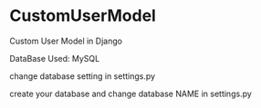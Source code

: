 # CustomUserModel
Custom User Model in Django

DataBase Used: MySQL

change database setting in settings.py 

create your database and change database NAME in settings.py
